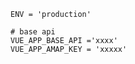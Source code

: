 
```# just a flag
ENV = 'production'

# base api
VUE_APP_BASE_API ='xxxx'
VUE_APP_AMAP_KEY = 'xxxxx'
```
